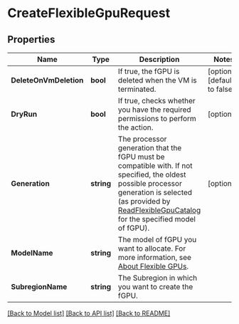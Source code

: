 # CreateFlexibleGpuRequest

## Properties

Name | Type | Description | Notes
------------ | ------------- | ------------- | -------------
**DeleteOnVmDeletion** | **bool** | If true, the fGPU is deleted when the VM is terminated. | [optional] [default to false]
**DryRun** | **bool** | If true, checks whether you have the required permissions to perform the action. | [optional] 
**Generation** | **string** | The processor generation that the fGPU must be compatible with. If not specified, the oldest possible processor generation is selected (as provided by [ReadFlexibleGpuCatalog](#readflexiblegpucatalog) for the specified model of fGPU). | [optional] 
**ModelName** | **string** | The model of fGPU you want to allocate. For more information, see [About Flexible GPUs](https://wiki.outscale.net/display/EN/About+Flexible+GPUs). | 
**SubregionName** | **string** | The Subregion in which you want to create the fGPU. | 

[[Back to Model list]](../README.md#documentation-for-models) [[Back to API list]](../README.md#documentation-for-api-endpoints) [[Back to README]](../README.md)


